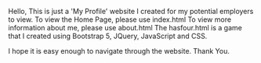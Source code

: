 Hello,
This is just a 'My Profile' website I created for my potential employers to view.
To view the Home Page, please use index.html
To view more information about me, please use about.html
The hasfour.html is a game that I created using Bootstrap 5, JQuery, JavaScript and CSS.

I hope it is easy enough to navigate through the website.
Thank You.
